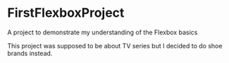 # FirstFlexboxProject
A project to demonstrate my understanding of the Flexbox basics

This project was supposed to be about TV series but I decided to do shoe brands instead.